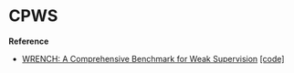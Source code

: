 # CPWS

**Reference**

- [WRENCH: A Comprehensive Benchmark for Weak Supervision](https://arxiv.org/abs/2109.11377) [[code]](https://github.com/JieyuZ2/wrench)
